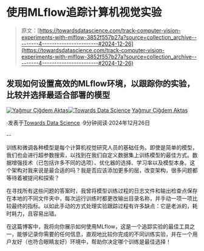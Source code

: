 # 使用MLflow追踪计算机视觉实验

> 原文：[https://towardsdatascience.com/track-computer-vision-experiments-with-mlflow-3852f557b27a?source=collection_archive---------4-----------------------#2024-12-26](https://towardsdatascience.com/track-computer-vision-experiments-with-mlflow-3852f557b27a?source=collection_archive---------4-----------------------#2024-12-26)

## 发现如何设置高效的MLflow环境，以跟踪你的实验，比较并选择最适合部署的模型

[](https://yagmurcigdemaktas.medium.com/?source=post_page---byline--3852f557b27a--------------------------------)[![Yağmur Çiğdem Aktaş](../Images/3b51de551bed7355f467272fc4bd6c50.png)](https://yagmurcigdemaktas.medium.com/?source=post_page---byline--3852f557b27a--------------------------------)[](https://towardsdatascience.com/?source=post_page---byline--3852f557b27a--------------------------------)[![Towards Data Science](../Images/a6ff2676ffcc0c7aad8aaf1d79379785.png)](https://towardsdatascience.com/?source=post_page---byline--3852f557b27a--------------------------------) [Yağmur Çiğdem Aktaş](https://yagmurcigdemaktas.medium.com/?source=post_page---byline--3852f557b27a--------------------------------)

·发表于[Towards Data Science](https://towardsdatascience.com/?source=post_page---byline--3852f557b27a--------------------------------) ·9分钟阅读·2024年12月26日

--

训练和微调各种模型是每个计算机视觉研究人员的基础任务。即使是简单的模型，我们也会进行超参数搜索，以找到在我们自定义数据集上训练模型的最佳方式。数据增强技术（已包括许多不同的选项）、优化器的选择、学习率以及模型本身。这个架构对我来说是最合适的吗？我是否应该添加更多的层，改变架构，很多问题都等待着被提问和探索？

在寻找所有这些问题的答案时，我曾将模型训练过程的日志文件和输出检查点保存在本地的不同文件夹中，每次运行训练时都更改输出目录名称，并手动一项一项比较最终的指标。以如此手动的方式处理实验跟踪过程有许多缺点：它是老派的，耗时耗力，且容易出错。

在这篇博客中，我将向你展示如何使用MLflow，这是一个追踪实验的最佳工具之一，能够记录你需要的任何信息，直观地比较你完成的不同训练实验，并在一个用户友好（也符合眼睛友好）环境中，帮助你决定哪个训练是最佳选择！
